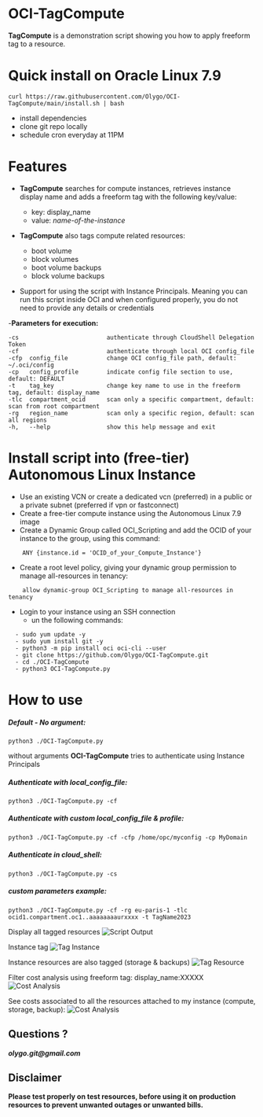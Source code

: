 # OCI-TagCompute

**TagCompute** is a demonstration script showing you how to apply freeform tag to a resource.

# Quick install on Oracle Linux 7.9 

	curl https://raw.githubusercontent.com/Olygo/OCI-TagCompute/main/install.sh | bash

- install dependencies
- clone git repo locally
- schedule cron everyday at 11PM

# Features 
- **TagCompute** searches for compute instances, retrieves instance display name and adds a freeform tag with the following key/value:
	-  key: display_name
	-  value: *name-of-the-instance*

- **TagCompute** also tags compute related resources:
	- boot volume
	- block volumes
	- boot volume backups
	- block volume backups

- Support for using the script with Instance Principals. Meaning you can run this script inside OCI and when configured properly, you do not need to provide any details or credentials

-**Parameters for execution:**

```
-cs                  		authenticate through CloudShell Delegation Token
-cf                  		authenticate through local OCI config_file
-cfp  config_file     		change OCI config_file path, default: ~/.oci/config
-cp   config_profile  		indicate config file section to use, default: DEFAULT
-t    tag_key         		change key name to use in the freeform tag, default: display_name
-tlc  compartment_ocid   	scan only a specific compartment, default: scan from root compartment
-rg   region_name   		scan only a specific region, default: scan all regions
-h,   --help           		show this help message and exit

```

# Install script into (free-tier) Autonomous Linux Instance

- Use an existing VCN or create a dedicated vcn (preferred) in a public or a private subnet (preferred if vpn or fastconnect)
- Create a free-tier compute instance using the Autonomous Linux 7.9 image
- Create a Dynamic Group called OCI_Scripting and add the OCID of your instance to the group, using this command:
```
	ANY {instance.id = 'OCID_of_your_Compute_Instance'}
```	

- Create a root level policy, giving your dynamic group permission to manage all-resources in tenancy:
```
	allow dynamic-group OCI_Scripting to manage all-resources in tenancy
```
- Login to your instance using an SSH connection
	- un the following commands:

```
  - sudo yum update -y
  - sudo yum install git -y
  - python3 -m pip install oci oci-cli --user
  - git clone https://github.com/Olygo/OCI-TagCompute.git
  - cd ./OCI-TagCompute
  - python3 OCI-TagCompute.py
```


# How to use
##### Default - No argument:
	
	python3 ./OCI-TagCompute.py

without arguments **OCI-TagCompute** tries to authenticate using Instance Principals

##### Authenticate with local_config_file:
	
	python3 ./OCI-TagCompute.py -cf

##### Authenticate with custom local_config_file & profile:
	
	python3 ./OCI-TagCompute.py -cf -cfp /home/opc/myconfig -cp MyDomain

##### Authenticate in cloud_shell:
	
	python3 ./OCI-TagCompute.py -cs

##### custom parameters example:
	
	python3 ./OCI-TagCompute.py -cf -rg eu-paris-1 -tlc ocid1.compartment.oc1..aaaaaaaaurxxxx -t TagName2023

Display all tagged resources
![Script Output](https://objectstorage.eu-frankfurt-1.oraclecloud.com/p/ArOLIb0vUtXvhlffPSXKqA1V7pkm4l_Ecrj7pqEXWJ6tL-BSGg41CWqsIEeUMOa9/n/olygo/b/git_images/o/OCI-TagCompute/output.png)

Instance tag
![Tag Instance](https://objectstorage.eu-frankfurt-1.oraclecloud.com/p/ArOLIb0vUtXvhlffPSXKqA1V7pkm4l_Ecrj7pqEXWJ6tL-BSGg41CWqsIEeUMOa9/n/olygo/b/git_images/o/OCI-TagCompute/tagInstance.png)

Instance resources are also tagged (storage & backups)
![Tag Resource](https://objectstorage.eu-frankfurt-1.oraclecloud.com/p/ArOLIb0vUtXvhlffPSXKqA1V7pkm4l_Ecrj7pqEXWJ6tL-BSGg41CWqsIEeUMOa9/n/olygo/b/git_images/o/OCI-TagCompute/tagBoot.png)

Filter cost analysis using freeform tag: display_name:XXXXX
![Cost Analysis](https://objectstorage.eu-frankfurt-1.oraclecloud.com/p/ArOLIb0vUtXvhlffPSXKqA1V7pkm4l_Ecrj7pqEXWJ6tL-BSGg41CWqsIEeUMOa9/n/olygo/b/git_images/o/OCI-TagCompute/CostAnalysis1.png)

See costs associated to all the resources attached to my instance (compute, storage, backup):
![Cost Analysis](https://objectstorage.eu-frankfurt-1.oraclecloud.com/p/ArOLIb0vUtXvhlffPSXKqA1V7pkm4l_Ecrj7pqEXWJ6tL-BSGg41CWqsIEeUMOa9/n/olygo/b/git_images/o/OCI-TagCompute/CostAnalysis2.png)

## Questions ?
**_olygo.git@gmail.com_**


## Disclaimer
**Please test properly on test resources, before using it on production resources to prevent unwanted outages or unwanted bills.**
